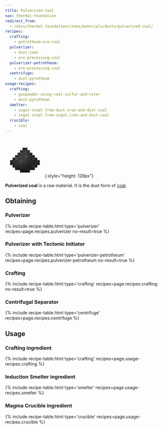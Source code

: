```yaml
---
title: Pulverized Coal
nav: thermal-foundation
redirect_from:
  - /docs/thermal-foundation/items/materials/dusts/pulverized-coal/
recipes:
  crafting:
    - petrotheum-ore-coal
  pulverizer:
    - dust-coal
    - ore-processing-coal
  pulverizer-petrotheum:
    - ore-processing-coal
  centrifuge:
    - dust-pyrotheum
usage-recipes:
  crafting:
    - gunpowder-using-coal-sulfur-and-niter
    - dust-pyrotheum
  smelter:
    - ingot-steel-from-dust-iron-and-dust-coal
    - ingot-steel-from-ingot-iron-and-dust-coal
  crucible:
    - coal
---
```


![Pulverized coal](/assets/images/thermal-foundation/dust-coal.png){:style="height: 128px"}


**Pulverized coal** is a raw material. It is the dust form of
[coal](https://minecraft.gamepedia.com/Coal).


Obtaining
---------

### Pulverizer
{% include recipe-table.html type='pulverizer' recipes=page.recipes.pulverizer no-result=true %}

### Pulverizer with Tectonic Initiator
{% include recipe-table.html type='pulverizer-petrotheum' recipes=page.recipes.pulverizer-petrotheum no-result=true %}

### Crafting
{% include recipe-table.html type='crafting' recipes=page.recipes.crafting no-result=true %}

### Centrifugal Separator
{% include recipe-table.html type='centrifuge' recipes=page.recipes.centrifuge %}


Usage
-----

### Crafting ingredient
{% include recipe-table.html type='crafting' recipes=page.usage-recipes.crafting %}

### Induction Smelter ingredient
{% include recipe-table.html type='smelter' recipes=page.usage-recipes.smelter %}

### Magma Crucible ingredient
{% include recipe-table.html type='crucible' recipes=page.usage-recipes.crucible %}
